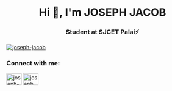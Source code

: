 <h1 align="center">Hi 👋, I'm JOSEPH JACOB</h1>
<h3 align="center">Student at SJCET Palai⚡</h3>

<p align="left"> <a href="https://github.com/ryo-ma/github-profile-trophy"><img src="https://github-profile-trophy.vercel.app/?username=joseph-jacob" alt="joseph-jacob" /></a> </p>

<h3 align="left">Connect with me:</h3>
<p align="left">
<a href="https://linkedin.com/in/joseph-jacob-" target="blank"><img align="center" src="https://raw.githubusercontent.com/rahuldkjain/github-profile-readme-generator/master/src/images/icons/Social/linked-in-alt.svg" alt="joseph-jacob-" height="30" width="40" /></a>
<a href="https://instagram.com/joseph__jacob__" target="blank"><img align="center" src="https://raw.githubusercontent.com/rahuldkjain/github-profile-readme-generator/master/src/images/icons/Social/instagram.svg" alt="joseph__jacob__" height="30" width="40" /></a>
</p>
